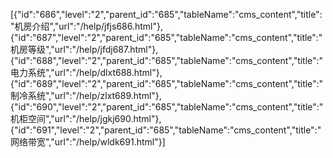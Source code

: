 [{"id":"686","level":"2","parent_id":"685","tableName":"cms_content","title":"机房介绍","url":"/help/jfjs686.html"},{"id":"687","level":"2","parent_id":"685","tableName":"cms_content","title":"机房等级","url":"/help/jfdj687.html"},{"id":"688","level":"2","parent_id":"685","tableName":"cms_content","title":"电力系统","url":"/help/dlxt688.html"},{"id":"689","level":"2","parent_id":"685","tableName":"cms_content","title":"制冷系统","url":"/help/zlxt689.html"},{"id":"690","level":"2","parent_id":"685","tableName":"cms_content","title":"机柜空间","url":"/help/jgkj690.html"},{"id":"691","level":"2","parent_id":"685","tableName":"cms_content","title":"网络带宽","url":"/help/wldk691.html"}]